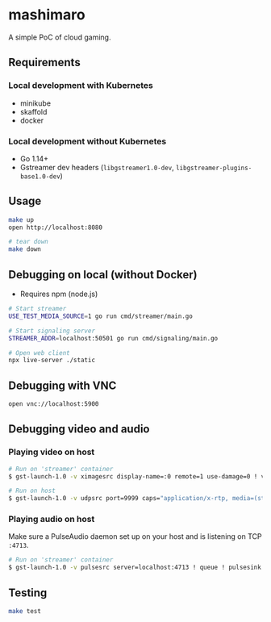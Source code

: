 # mashimaro

A simple PoC of cloud gaming.

## Requirements

### Local development with Kubernetes

- minikube
- skaffold
- docker

### Local development without Kubernetes

- Go 1.14+
- Gstreamer dev headers (`libgstreamer1.0-dev`, `libgstreamer-plugins-base1.0-dev`)

## Usage

```sh
make up
open http://localhost:8080

# tear down
make down
```

## Debugging on local (without Docker)

- Requires npm (node.js)

```sh
# Start streamer
USE_TEST_MEDIA_SOURCE=1 go run cmd/streamer/main.go

# Start signaling server
STREAMER_ADDR=localhost:50501 go run cmd/signaling/main.go

# Open web client
npx live-server ./static
```

## Debugging with VNC

```sh
open vnc://localhost:5900
```

## Debugging video and audio

### Playing video on host

```sh
# Run on 'streamer' container
$ gst-launch-1.0 -v ximagesrc display-name=:0 remote=1 use-damage=0 ! videoconvert ! rtpvrawpay ! udpsink host=host.docker.internal port=9999

# Run on host
$ gst-launch-1.0 -v udpsrc port=9999 caps="application/x-rtp, media=(string)video, sampling=(string)RGB, width=(string)800, height=(string)600" ! rtpvrawdepay ! autovideosink
```

### Playing audio on host

Make sure a PulseAudio daemon set up on your host and is listening on TCP `:4713`.

```sh
# Run on 'streamer' container
$ gst-launch-1.0 -v pulsesrc server=localhost:4713 ! queue ! pulsesink server=host.docker.internal:4713
```

## Testing 

```sh
make test
```

